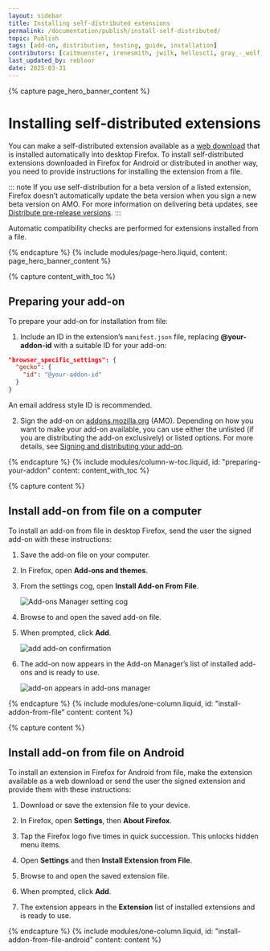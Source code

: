 ```yaml
---
layout: sidebar
title: Installing self-distributed extensions
permalink: /documentation/publish/install-self-distributed/
topic: Publish
tags: [add-on, distribution, testing, guide, installation]
contributors: [caitmuenster, irenesmith, jwilk, hellosct1, gray_-_wolf, luanmm, rebloor]
last_updated_by: rebloor
date: 2025-03-31
---
```


<!-- Page Hero Banner -->

{% capture page_hero_banner_content %}

# Installing self-distributed extensions

You can make a self-distributed extension available as a [web download](/documentation/publish/self-distribution/#options) that is installed automatically into desktop Firefox. To install self-distributed extensions downloaded in Firefox for Android or distributed in another way, you need to provide instructions for installing the extension from a file.

::: note
If you use self-distribution for a beta version of a listed extension, Firefox doesn’t automatically update the beta version when you sign a new beta version on AMO. For more information on delivering beta updates, see [Distribute pre-release versions](/documentation/publish/distribute-pre-release-versions/).
:::

Automatic compatibility checks are performed for extensions installed from a file.

{% endcapture %}
{% include modules/page-hero.liquid,
	content: page_hero_banner_content
%}

<!-- END: Page Hero Banner -->

<!-- Content with Table of Contents Module -->

{% capture content_with_toc %}

## Preparing your add-on

To prepare your add-on for installation from file:

1. Include an ID in the extension’s `manifest.json` file, replacing **@your-addon-id** with a suitable ID for your add-on:

<!-- Syntax Highlighting -->
```json
"browser_specific_settings": {
  "gecko": {
    "id": "@your-addon-id"
  }
}
```
<!-- END: Syntax Highlighting -->

An email address style ID is recommended.

2. Sign the add-on on [addons.mozilla.org](https://addons.mozilla.org) (AMO). Depending on how you want to make your add-on available, you can use either the unlisted (if you are distributing the add-on exclusively) or listed options. For more details, see [Signing and distributing your add-on](/documentation/publish/signing-and-distribution-overview/).

{% endcapture %}
{% include modules/column-w-toc.liquid,
	id: "preparing-your-addon"
	content: content_with_toc
%}

<!-- END: Content with Table of Contents -->

<!-- Single Column Body Module -->

{% capture content %}

## Install add-on from file on a computer

To install an add-on from file in desktop Firefox, send the user the signed add-on with these instructions:

1. Save the add-on file on your computer.

2. In Firefox, open **Add-ons and themes**.

3. From the settings cog, open **Install Add-on From File**.

   ![Add-ons Manager setting cog](/assets/img/documentation/publish/install-addon-from-file.png)

4. Browse to and open the saved add-on file.

5. When prompted, click **Add**.

   ![add add-on confirmation](/assets/img/documentation/publish/add_add_on_confirmation.png)

6. The add-on now appears in the Add-on Manager’s list of installed add-ons and is ready to use.

   ![add-on appears in add-ons manager](/assets/img/documentation/publish/add_on_added.png)

{% endcapture %}
{% include modules/one-column.liquid,
  id: "install-addon-from-file"
  content: content
%}

<!-- END: Single Column Body Module -->

<!-- Single Column Body Module -->

{% capture content %}

## Install add-on from file on Android

To install an extension in Firefox for Android from file, make the extension available as a web download or send the user the signed extension and provide them with these instructions:

1. Download or save the extension file to your device.

2. In Firefox, open **Settings**, then **About Firefox**.

3. Tap the Firefox logo five times in quick succession. This unlocks hidden menu items.

4. Open **Settings** and then **Install Extension from File**.

5. Browse to and open the saved extension file.

6. When prompted, click **Add**.

7. The extension appears in the **Extension** list of installed extensions and is ready to use.

{% endcapture %}
{% include modules/one-column.liquid,
  id: "install-addon-from-file-android"
  content: content
%}

<!-- END: Single Column Body Module -->
